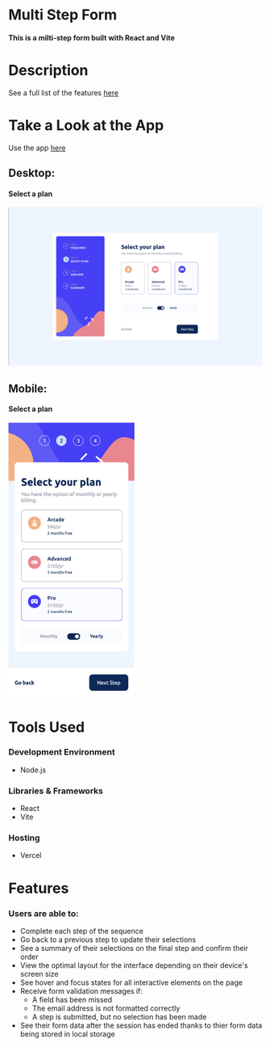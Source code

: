 # Multi Step Form

#### This is a milti-step form built with React and Vite

# Description

See a full list of the features [here](https://github.com/kevmhughes/multi-step-form/blob/main/README.md#users-are-able-to)
 
# Take a Look at the App

Use the app [here](https://multi-step-form-two-rho.vercel.app)

## Desktop:
#### Select a plan
<img src="readme-images/desktop1.png" />

## Mobile:

#### Select a plan
<kbd>
<img src="readme-images/mobile1.png" width="250"/>
</kbd>

# Tools Used

### Development Environment
* Node.js

### Libraries & Frameworks
* React 
* Vite

### Hosting 
* Vercel

# Features

### Users are able to:


* Complete each step of the sequence
* Go back to a previous step to update their selections
* See a summary of their selections on the final step and confirm their order
* View the optimal layout for the interface depending on their device's screen size
* See hover and focus states for all interactive elements on the page
* Receive form validation messages if:
  * A field has been missed
  * The email address is not formatted correctly
  * A step is submitted, but no selection has been made
* See their form data after the session has ended thanks to thier form data being stored in local storage
